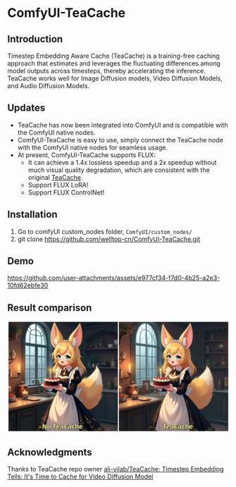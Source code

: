 # ComfyUI-TeaCache

## Introduction
Timestep Embedding Aware Cache (TeaCache) is a training-free caching approach that estimates and leverages the fluctuating differences among model outputs across timesteps, thereby accelerating the inference. TeaCache works well for Image Diffusion models, Video Diffusion Models, and Audio Diffusion Models.

## Updates
- TeaCache has now been integrated into ComfyUI and is compatible with the ComfyUI native nodes.
- ComfyUI-TeaCache is easy to use, simply connect the TeaCache node with the ComfyUI native nodes for seamless usage.
- At present, ComfyUI-TeaCache supports FLUX:
    - It can achieve a 1.4x lossless speedup and a 2x speedup without much visual quality degradation, which are consistent with the original [TeaCache](https://github.com/LiewFeng/TeaCache).
    - Support FLUX LoRA!
    - Support FLUX ControlNet!

## Installation
1. Go to comfyUI custom_nodes folder, `ComfyUI/custom_nodes/`
2. git clone https://github.com/welltop-cn/ComfyUI-TeaCache.git


## Demo
https://github.com/user-attachments/assets/e977cf34-f7d0-4b25-a2e3-10fd62ebfe30

## Result comparison
![](./assets/compare.png)

## Acknowledgments
Thanks to TeaCache repo owner [ali-vilab/TeaCache: Timestep Embedding Tells: It's Time to Cache for Video Diffusion Model](https://github.com/ali-vilab/TeaCache)
